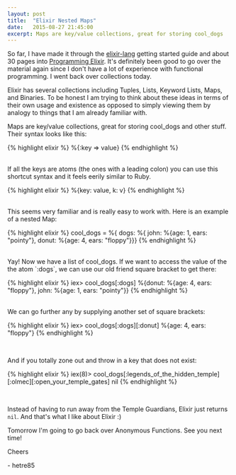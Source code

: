 ```yaml
---
layout: post
title:  "Elixir Nested Maps"
date:   2015-08-27 21:45:00
excerpt: Maps are key/value collections, great for storing cool_dogs
---
```


So far, I have made it through the [elixir-lang](http://elixir-lang.org) getting started guide and about 30 pages into [Programming Elixir](https://pragprog.com/book/elixir/programming-elixir). It's definitely been good to go over the material again since I don't have a lot of experience with functional programming. I went back over collections today.

Elixir has several collections including Tuples, Lists, Keyword Lists, Maps, and Binaries. To be honest I am trying to think about these ideas in terms of their own usage and existence as opposed to simply viewing them by analogy to things that I am already familiar with.

Maps are key/value collections, great for storing cool_dogs and other stuff. Their syntax looks like this:


{% highlight elixir %}
%{:key => value}
{% endhighlight %}

<br>
If all the keys are atoms (the ones with a leading colon) you can use this shortcut syntax and it feels eerily similar to Ruby.

{% highlight elixir %}
%{key: value, k: v}
{% endhighlight %}

<br>
This seems very familiar and is really easy to work with. Here is an example of a nested Map:

{% highlight elixir %}
cool_dogs = %{ dogs: %{ john: %{age: 1, ears: "pointy"}, donut: %{age: 4, ears: "floppy"}}}
{% endhighlight %}

<br>
Yay! Now we have a list of cool_dogs. If we want to access the value of the the atom `:dogs`, we can use our old friend square bracket to get there:

{% highlight elixir %}
iex> cool_dogs[:dogs]
%{donut: %{age: 4, ears: "floppy"}, john: %{age: 1, ears: "pointy"}}
{% endhighlight %}

<br>
We can go further any by supplying another set of square brackets:

{% highlight elixir %}
iex> cool_dogs[:dogs][:donut]
%{age: 4, ears: "floppy"}
{% endhighlight %}

<br>

And if you totally zone out and throw in a key that does not exist:

{% highlight elixir %}
iex(8)> cool_dogs[:legends_of_the_hidden_temple][:olmec][:open_your_temple_gates]
nil
{% endhighlight %}

<br>

Instead of having to run away from the Temple Guardians, Elixir just returns `nil`. And that's what I like about Elixir :)

Tomorrow I'm going to go back over Anonymous Functions. See you next time!

Cheers

\- hetre85




